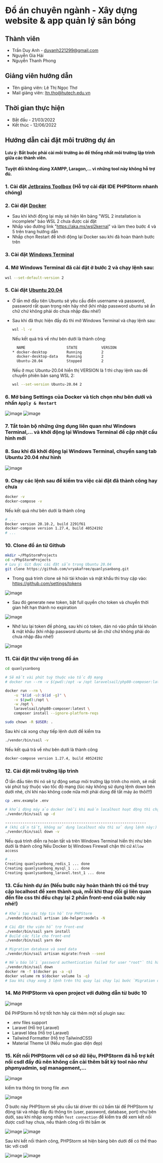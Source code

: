 # Đồ án chuyên ngành - Xây dựng website & app quản lý sân bóng

## Thành viên

- Trần Duy Anh - <duyanh221299@gmail.com>
- Nguyễn Gia Hải
- Nguyễn Thanh Phong

## Giảng viên hướng dẫn

- Tên giảng viên: Lê Thị Ngọc Thơ
- Mail giảng viên: ltn.tho@hutech.edu.vn

## Thời gian thực hiện

- Bắt đầu - 21/03/2022
- Kết thúc - 12/06/2022 

## Hướng dẫn cài đặt môi trường dự án

#### Lưu ý: Bắt buộc phải cài môi trường ảo để thống nhất môi trường lập trình giữa các thành viên.

#### Tuyệt đối không dùng XAMPP, Laragon,... vì những tool này không hỗ trợ đủ.

### 1. Cài đặt [Jetbrains Toolbox](https://www.jetbrains.com/toolbox-app/) (Hỗ trợ cài đặt IDE PHPStorm nhanh chóng)

### 2. Cài đặt [Docker](https://www.docker.com/)

- Sau khi khởi động lại máy sẽ hiện lên bảng "WSL 2 installation is incomplete" báo WSL 2 chưa được cài đặt
- Nhấp vào đường link "https://aka.ms/wsl2kernal" và làm theo bước 4 và 5 trên trang hướng dẫn
- Nhấp chọn Restart để khởi động lại Docker sau khi đã hoàn thành bước trên

### 3. Cài đặt [Windows Terminal](https://www.microsoft.com/en-us/p/windows-terminal/9n0dx20hk701?activetab=pivot:overviewtab)

### 4. Mở Windows Terminal đã cài đặt ở bước 2 và chạy lệnh sau:

```bash
wsl --set-default-version 2
```

### 5. Cài đặt [Ubuntu 20.04](https://www.microsoft.com/store/productId/9MTTCL66CPXJ)

- Ở lần mở đầu tiên Ubuntu sẽ yêu cầu điền username và password, password rất quan trọng nên hãy nhớ (khi nhập password ubuntu sẽ ẩn chữ chứ không phải do chưa nhập đâu nhé!)
- Sau khi đã thực hiện đầy đủ thì mở Windows Terminal và chạy lệnh sau:

    ```bash
    wsl -l -v
    ```
    
    Nếu kết quả trả về như bên dưới là thành công:
    
    ```bash
      NAME                   STATE           VERSION
    * docker-desktop         Running         2
      docker-desktop-data    Running         2
      Ubuntu-20.04           Stopped         2
    ```
    
    Nếu ở mục Ubuntu-20.04 hiển thị VERSION là 1 thì chạy lệnh sau để chuyển phiên bản sang WSL 2:
    
    ```bash
    wsl --set-version Ubuntu-20.04 2
    ```

### 6. Mở bảng Settings của Docker và tích chọn như bên dưới và nhấn `Apply & Restart`

![image](https://user-images.githubusercontent.com/58473133/108045336-ee835100-7075-11eb-89cd-d3b19688f74a.png)
![image](https://user-images.githubusercontent.com/58473133/108045446-0c50b600-7076-11eb-8bba-9b94dc1adc96.png)

### 7. Tắt toàn bộ những ứng dụng liên quan như Windows Terminal,... và khởi động lại Windows Terminal để cập nhật cấu hình mới

### 8. Sau khi đã khởi động lại Windows Terminal, chuyển sang tab Ubuntu 20.04 như hình

![image](https://user-images.githubusercontent.com/58473133/108045756-68b3d580-7076-11eb-9b73-e9f2c98ca078.png)

### 9. Chạy các lệnh sau để kiểm tra việc cài đặt đã thành công hay chưa

```bash
docker -v
docker-compose -v
```
Nếu kết quả như bên dưới là thành công
```bash
# ...
Docker version 20.10.2, build 2291f61
docker-compose version 1.27.4, build 40524192
# ...
```

### 10. Clone đồ án từ Github

```bash
mkdir ~/PhpStormProjects
cd ~/PhpStormProjects
# Lưu ý: Git được cài đặt sẵn trong Ubuntu 20.04
git clone https://github.com/vryakafree/quanlysanbong.git
```

- Trong quá trình clone sẽ hỏi tài khoản và mật khẩu thì truy cập vào: https://github.com/settings/tokens

![image](https://user-images.githubusercontent.com/58522357/164884295-664e3271-6861-49df-90d2-cdf3f1f6b1f6.png)

- Sau đó generate new token, bật full quyền cho token và chuyển thời gian hết hạn thành no expiration

![image](https://user-images.githubusercontent.com/58522357/164884323-f3e25bfa-f698-4197-b4fe-6d4b0046099b.png)

- Nhớ lưu lại token đề phòng, sau khi có token, dán nó vào phần tài khoản & mật khẩu (khi nhập password ubuntu sẽ ẩn chữ chứ không phải do chưa nhập đâu nhé!)

![image](https://user-images.githubusercontent.com/58522357/164884442-d513b6e2-3142-406f-afd0-0bebfaffc2ea.png)


### 11. Cài đặt thư viện trong đồ án

```bash
cd quanlysanbong

# Sẽ mất vài phút tuỳ thuộc vào tốc độ mạng
# docker run --rm -v $(pwd):/opt -w /opt laravelsail/php80-composer:latest composer install

docker run --rm \
    -u "$(id -u):$(id -g)" \
    -v $(pwd):/opt \
    -w /opt \
    laravelsail/php80-composer:latest \
    composer install --ignore-platform-reqs

sudo chown -R $USER: .
```

Sau khi cài xong chạy tiếp lệnh dưới để kiểm tra

```bash
./vendor/bin/sail -v
```

Nếu kết quả trả về như bên dưới là thành công

```bash
docker-compose version 1.27.4, build 40524192
```

### 12. Cài đặt môi trường lập trình

Ở lần đầu tiên thì nó sẽ tự động setup môi trường lập trình cho mình, sẽ mất vài phút tuỳ thuộc vào tốc độ mạng (lúc này không sử dụng lệnh down bên dưới nhé, chỉ khi nào không code nữa mới phải dùng để tắt máy ảo thôi!!!)

```bash
cp .env.example .env

# khởi động máy ảo docker (mỗi khi muốn localhost hoạt động thì chạy lại lệnh này:)
./vendor/bin/sail up -d

-----------------------------------------------------------------
# (khi cần tắt, không sử dụng localhost nữa thì sử dụng lệnh này:) 
./vendor/bin/sail down -v
```

Nếu quá trình diễn ra hoàn tất và trên Windows Terminal hiển thị như bên dưới là thành công
Nếu Docker bị Windows Firewall chặn thì cứ `Allow access`

```bash
# ...
Creating quanlysanbong_redis_1 ... done
Creating quanlysanbong_mysql_1 ... done
Creating quanlysanbong_laravel.test_1 ... done
```

### 13. Cấu hình dự án (Nếu bước này hoàn thành thì có thể truy cập localhost để xem thành quả, mỗi khi thay đổi gì liên quan đến file css thì đều chạy lại 2 phần front-end của bước này nhé!)

```bash
# Khởi tạo các tệp tin hỗ trợ PHPStorm
./vendor/bin/sail artisan ide-helper:models -N

# Cài đặt thư viện hỗ trợ front-end
./vendor/bin/sail yarn install
# Build các file cho front-end
./vendor/bin/sail yarn dev

# Migration database và seed data
./vendor/bin/sail artisan migrate:fresh --seed

# Nếu báo lỗi `password authentication failed for user "root"` thì hãy chạy lệnh sau, không thì hãy bỏ qua
./vendor/bin/sail down
docker rm -f $(docker ps -a -q)
docker volume rm $(docker volume ls -q)
# Sau khi chạy xong 3 lệnh trên thì quay lại chạy lại bước `Migration database và seed data`
```

### 14. Mở PHPStorm và open project với đường dẫn từ bước 10

![image](https://user-images.githubusercontent.com/58522357/164885035-cdd90fb4-41e6-4383-9540-90ae7eaf1b4c.png)


Để PHPStorm hỗ trợ tốt hơn hãy cài thêm một số plugin sau:
- .env files support 
- Laravel (Hỗ trợ Laravel)
- Laravel Idea (Hỗ trợ Laravel)
- Tailwind Formatter (Hỗ trợ TailwindCSS)
- Material Theme UI (Nếu muốn giao diện đẹp)

### 15. Kết nối PHPStorm với cơ sở dữ liệu, PHPStorm đã hỗ trợ kết nối csdl đầy đủ nên không cần cài thêm bất kỳ tool nào như phpmyadmin, sql management,...

![image](https://user-images.githubusercontent.com/58522357/164885400-d9cd4679-57f6-4c06-b4b8-719e1d9f1861.png)

kiểm tra thông tin trong file .evn

![image](https://user-images.githubusercontent.com/58522357/164887208-a4b76007-8202-41ff-bc56-efd092a5c5f2.png)


Ở bước này PHPStorm sẽ yêu cầu tải driver thì cứ bấm tải để PHPStorm tự động tải và nhập đầy đủ thông tin (user, password, database, port) như bên dưới,
sau khi nhập xong nhấn `Test connection` để kiểm tra để xem kết nối được csdl hay chưa, nếu thành công rồi thì bấm `OK`

![image](https://user-images.githubusercontent.com/58522357/164885899-482d7d85-c15c-4a29-9e70-8828544532a2.png)
![image](https://user-images.githubusercontent.com/58522357/164885931-15c1a367-3391-48a8-aed1-54ab223493a1.png)

Sau khi kết nối thành công, PHPStorm sẽ hiện bảng bên dưới để có thể thao tác với csdl

![image](https://user-images.githubusercontent.com/58522357/164887304-6431338d-a380-4314-bce8-2403bd534dbe.png)
![image](https://user-images.githubusercontent.com/58522357/164887331-98bf9691-92b0-475e-8e90-4f8ced623ebf.png)
